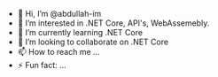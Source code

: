 - 👋 Hi, I’m @abdullah-im
- 👀 I’m interested in .NET Core, API's, WebAssemebly.
- 🌱 I’m currently learning .NET Core
- 💞️ I’m looking to collaborate on .NET Core
- 📫 How to reach me ...
- ⚡ Fun fact: ...

<!---
abdullah-im/abdullah-im is a ✨ special ✨ repository because its `README.md` (this file) appears on your GitHub profile.
You can click the Preview link to take a look at your changes.
--->

